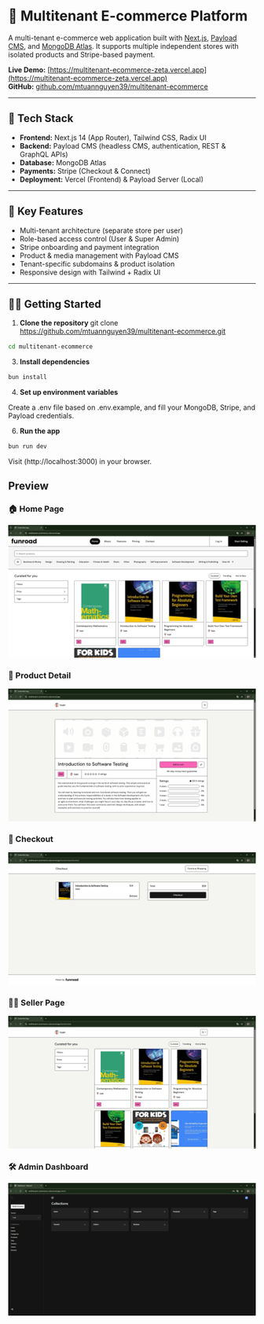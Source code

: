 # 🛒 Multitenant E-commerce Platform

A multi-tenant e-commerce web application built with [Next.js](https://nextjs.org), [Payload CMS](https://payloadcms.com), and [MongoDB Atlas](https://www.mongodb.com/cloud/atlas). It supports multiple independent stores with isolated products and Stripe-based payment.

**Live Demo:** [https://multitenant-ecommerce-zeta.vercel.app](https://multitenant-ecommerce-zeta.vercel.app)  
**GitHub:** [github.com/mtuannguyen39/multitenant-ecommerce](https://github.com/mtuannguyen39/multitenant-ecommerce)

---

## 🚀 Tech Stack

- **Frontend:** Next.js 14 (App Router), Tailwind CSS, Radix UI
- **Backend:** Payload CMS (headless CMS, authentication, REST & GraphQL APIs)
- **Database:** MongoDB Atlas
- **Payments:** Stripe (Checkout & Connect)
- **Deployment:** Vercel (Frontend) & Payload Server (Local)

---

## 🔑 Key Features

- Multi-tenant architecture (separate store per user)
- Role-based access control (User & Super Admin)
- Stripe onboarding and payment integration
- Product & media management with Payload CMS
- Tenant-specific subdomains & product isolation
- Responsive design with Tailwind + Radix UI

---

## 🧑‍💻 Getting Started

1. **Clone the repository**
git clone https://github.com/mtuannguyen39/multitenant-ecommerce.git

```bash 
cd multitenant-ecommerce
```


3. **Install dependencies**

```bash
bun install
```

4. **Set up environment variables**

Create a .env file based on .env.example, and fill your MongoDB, Stripe, and Payload credentials.

6. **Run the app**

```bash
bun run dev
```

Visit (http://localhost:3000) in your browser.

## Preview
### 🏠 Home Page
![Home Page Preview](/public/home.png)

### 📘 Product Detail
![Product Detail Preview](/public/detail.png)

### 🛒 Checkout
![Checkout Preview](/public/checkout.png)

### 🧑‍💼 Seller Page
![Tenant Page Preview](/public/tenant.png)

### 🛠 Admin Dashboard
![Admin Dashboard Preview](/public/admin.png)
